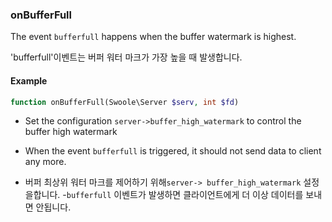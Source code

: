 ### onBufferFull

The event `bufferfull` happens when the buffer watermark is highest.

'bufferfull'이벤트는 버퍼 워터 마크가 가장 높을 때 발생합니다.

#### Example

```php
function onBufferFull(Swoole\Server $serv, int $fd)
```
-  Set the configuration `server->buffer_high_watermark` to control the buffer high watermark
- When the event `bufferfull` is triggered, it should not send data to client any more.

- 버퍼 최상위 워터 마크를 제어하기 위해`server-> buffer_high_watermark` 설정을합니다.
-`bufferfull` 이벤트가 발생하면 클라이언트에게 더 이상 데이터를 보내면 안됩니다.